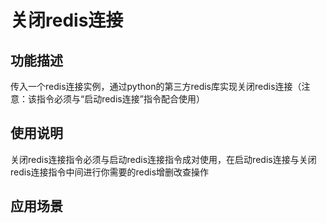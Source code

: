 # 关闭redis连接
## 功能描述
传入一个redis连接实例，通过python的第三方redis库实现关闭redis连接（注意：该指令必须与“启动redis连接”指令配合使用）
## 使用说明
关闭redis连接指令必须与启动redis连接指令成对使用，在启动redis连接与关闭redis连接指令中间进行你需要的redis增删改查操作

## 应用场景
